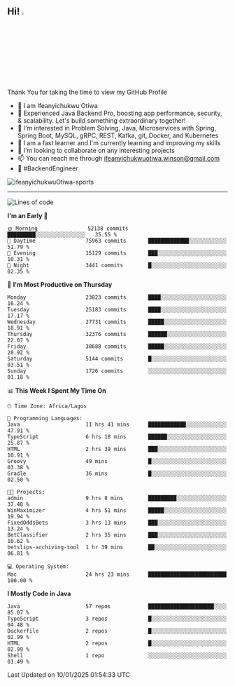 <!-- BLOG-POST-LIST:START --><!-- BLOG-POST-LIST:END -->

## Hi! <img src="https://media.giphy.com/media/hvRJCLFzcasrR4ia7z/giphy.gif" width="4%"> 

Thank You for taking the time to view my GitHub Profile

- 👋 I am Ifeanyichukwu Otiwa
- 🚀 Experienced Java Backend Pro, boosting app performance, security, & scalability. Let's build something extraordinary together!
- 👀 I'm interested in Problem Solving, Java, Microservices with Spring, Spring Boot, MySQL, gRPC, REST, Kafka, git, Docker, and Kubernetes
- 🌱 I am a fast learner and I'm currently learning and improving my skills
- 💞️ I'm looking to collaborate on any interesting projects
- 📫 You can reach me through ifeanyichukwuotiwa.winson@gmail.com
- 🚀 #BackendEngineer

<p align="left" marginTop="10px"> <img src="https://komarev.com/ghpvc/?username=ifeanyichukwuOtiwa-sports&label=Profile%20views&color=0e75b6&style=for-the-badge" alt="ifeanyichukwuOtiwa-sports" /> </p>

***

<!--START_SECTION:waka-->
![Lines of code](https://img.shields.io/badge/From%20Hello%20World%20I%27ve%20Written-36.5%20million%20lines%20of%20code-blue)

**I'm an Early 🐤** 

```text
🌞 Morning                52138 commits       █████████░░░░░░░░░░░░░░░░   35.55 % 
🌆 Daytime                75963 commits       █████████████░░░░░░░░░░░░   51.79 % 
🌃 Evening                15129 commits       ███░░░░░░░░░░░░░░░░░░░░░░   10.31 % 
🌙 Night                  3441 commits        █░░░░░░░░░░░░░░░░░░░░░░░░   02.35 % 
```
📅 **I'm Most Productive on Thursday** 

```text
Monday                   23823 commits       ████░░░░░░░░░░░░░░░░░░░░░   16.24 % 
Tuesday                  25183 commits       ████░░░░░░░░░░░░░░░░░░░░░   17.17 % 
Wednesday                27731 commits       █████░░░░░░░░░░░░░░░░░░░░   18.91 % 
Thursday                 32376 commits       ██████░░░░░░░░░░░░░░░░░░░   22.07 % 
Friday                   30688 commits       █████░░░░░░░░░░░░░░░░░░░░   20.92 % 
Saturday                 5144 commits        █░░░░░░░░░░░░░░░░░░░░░░░░   03.51 % 
Sunday                   1726 commits        ░░░░░░░░░░░░░░░░░░░░░░░░░   01.18 % 
```


📊 **This Week I Spent My Time On** 

```text
🕑︎ Time Zone: Africa/Lagos

💬 Programming Languages: 
Java                     11 hrs 41 mins      ████████████░░░░░░░░░░░░░   47.91 % 
TypeScript               6 hrs 18 mins       ██████░░░░░░░░░░░░░░░░░░░   25.87 % 
HTML                     2 hrs 39 mins       ███░░░░░░░░░░░░░░░░░░░░░░   10.91 % 
Groovy                   49 mins             █░░░░░░░░░░░░░░░░░░░░░░░░   03.38 % 
Gradle                   36 mins             █░░░░░░░░░░░░░░░░░░░░░░░░   02.50 % 

🐱‍💻 Projects: 
admin                    9 hrs 8 mins        █████████░░░░░░░░░░░░░░░░   37.48 % 
WinMaximizer             4 hrs 51 mins       █████░░░░░░░░░░░░░░░░░░░░   19.94 % 
FixedOddsBets            3 hrs 13 mins       ███░░░░░░░░░░░░░░░░░░░░░░   13.24 % 
BetClassifier            2 hrs 35 mins       ███░░░░░░░░░░░░░░░░░░░░░░   10.62 % 
betslips-archiving-tool  1 hr 39 mins        ██░░░░░░░░░░░░░░░░░░░░░░░   06.81 % 

💻 Operating System: 
Mac                      24 hrs 23 mins      █████████████████████████   100.00 % 
```

**I Mostly Code in Java** 

```text
Java                     57 repos            █████████████████████░░░░   85.07 % 
TypeScript               3 repos             █░░░░░░░░░░░░░░░░░░░░░░░░   04.48 % 
Dockerfile               2 repos             █░░░░░░░░░░░░░░░░░░░░░░░░   02.99 % 
HTML                     2 repos             █░░░░░░░░░░░░░░░░░░░░░░░░   02.99 % 
Shell                    1 repo              ░░░░░░░░░░░░░░░░░░░░░░░░░   01.49 % 
```




 Last Updated on 10/01/2025 01:54:33 UTC
<!--END_SECTION:waka-->

<!--
<p align="center">
![trophy](https://github-profile-trophy.vercel.app/?username=ifeanyichukwuOtiwa-sports&theme=onedark) (https://github.com/ryo-ma/github-profile-trophy)
</p>
-->

<!---
ifeanyi-otiwa/ifeanyi-otiwa is a ✨ special ✨ repository because its `README.md` (this file) appears on your GitHub profile.
You can click the Preview link to take a look at your changes.
--->
